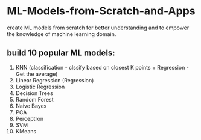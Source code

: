 # ML-Models-from-Scratch-and-Apps
create ML models from scratch for better understanding and to empower the knowledge of machine learning domain. 

## build 10 popular ML models:
1. KNN (classification - clssify based on closest K points + Regression - Get the average)
2. Linear Regression (Regression)
3. Logistic Regression
4. Decision Trees
5. Random Forest
6. Naive Bayes
7. PCA
8. Perceptron
9. SVM
10. KMeans
